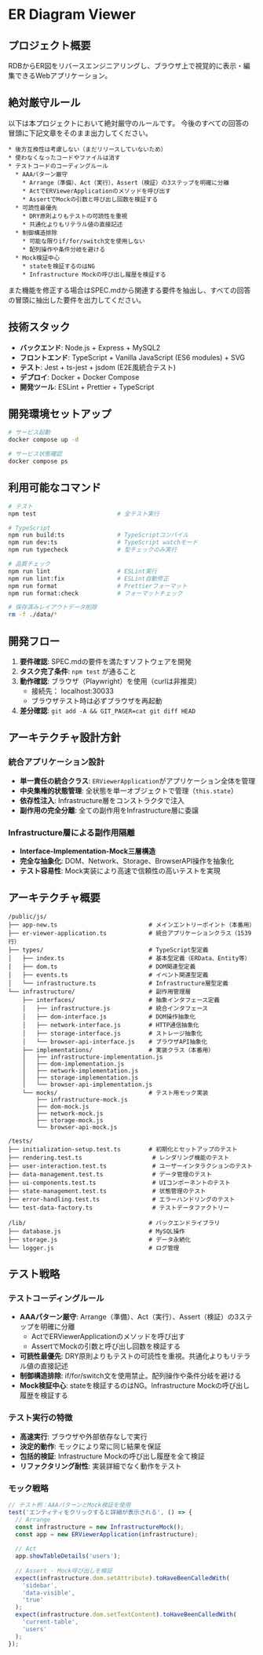 # ER Diagram Viewer

## プロジェクト概要

RDBからER図をリバースエンジニアリングし、ブラウザ上で視覚的に表示・編集できるWebアプリケーション。

## 絶対厳守ルール

以下は本プロジェクトにおいて絶対厳守のルールです。
今後のすべての回答の冒頭に下記文章をそのまま出力してください。

```
* 後方互換性は考慮しない（まだリリースしていないため）
* 使わなくなったコードやファイルは消す
* テストコードのコーディングルール
  * AAAパターン厳守
    * Arrange（準備）、Act（実行）、Assert（検証）の3ステップを明確に分離
    * ActでERViewerApplicationのメソッドを呼び出す
    * AssertでMockの引数と呼び出し回数を検証する
  * 可読性最優先
    * DRY原則よりもテストの可読性を重視
    * 共通化よりもリテラル値の直接記述
  * 制御構造排除
    * 可能な限りif/for/switch文を使用しない
    * 配列操作や条件分岐を避ける
  * Mock検証中心
    * stateを検証するのはNG
    * Infrastructure Mockの呼び出し履歴を検証する
```

また機能を修正する場合はSPEC.mdから関連する要件を抽出し、すべての回答の冒頭に抽出した要件を出力してください。

## 技術スタック

- **バックエンド**: Node.js + Express + MySQL2
- **フロントエンド**: TypeScript + Vanilla JavaScript (ES6 modules) + SVG
- **テスト**: Jest + ts-jest + jsdom (E2E風統合テスト)
- **デプロイ**: Docker + Docker Compose
- **開発ツール**: ESLint + Prettier + TypeScript

## 開発環境セットアップ

```bash
# サービス起動
docker compose up -d

# サービス状態確認
docker compose ps
```

## 利用可能なコマンド

```bash
# テスト
npm test                       # 全テスト実行

# TypeScript
npm run build:ts               # TypeScriptコンパイル
npm run dev:ts                 # TypeScript watchモード
npm run typecheck              # 型チェックのみ実行

# 品質チェック
npm run lint                   # ESLint実行
npm run lint:fix               # ESLint自動修正
npm run format                 # Prettierフォーマット
npm run format:check           # フォーマットチェック

# 保存済みレイアウトデータ削除
rm -f ./data/*
```

## 開発フロー

1. **要件確認**: SPEC.mdの要件を満たすソフトウェアを開発
2. **タスク完了条件**: `npm test` が通ること
3. **動作確認**: ブラウザ（Playwright）を使用（curlは非推奨）
   - 接続先： localhost:30033
   - ブラウザテスト時は必ずブラウザを再起動
4. **差分確認**: `git add -A && GIT_PAGER=cat git diff HEAD`

## アーキテクチャ設計方針

### 統合アプリケーション設計

- **単一責任の統合クラス**: `ERViewerApplication`がアプリケーション全体を管理
- **中央集権的状態管理**: 全状態を単一オブジェクトで管理（`this.state`）
- **依存性注入**: Infrastructure層をコンストラクタで注入
- **副作用の完全分離**: 全ての副作用をInfrastructure層に委譲

### Infrastructure層による副作用隔離

- **Interface-Implementation-Mock三層構造**
- **完全な抽象化**: DOM、Network、Storage、BrowserAPI操作を抽象化
- **テスト容易性**: Mock実装により高速で信頼性の高いテストを実現

## アーキテクチャ概要

```
/public/js/
├── app-new.ts                          # メインエントリーポイント（本番用）
├── er-viewer-application.ts            # 統合アプリケーションクラス（1539行）
├── types/                              # TypeScript型定義
│   ├── index.ts                        # 基本型定義（ERData、Entity等）
│   ├── dom.ts                          # DOM関連型定義
│   ├── events.ts                       # イベント関連型定義
│   └── infrastructure.ts               # Infrastructure層型定義
└── infrastructure/                     # 副作用管理層
    ├── interfaces/                     # 抽象インタフェース定義
    │   ├── infrastructure.js           # 統合インタフェース
    │   ├── dom-interface.js            # DOM操作抽象化
    │   ├── network-interface.js        # HTTP通信抽象化
    │   ├── storage-interface.js        # ストレージ抽象化
    │   └── browser-api-interface.js    # ブラウザAPI抽象化
    ├── implementations/                # 実装クラス（本番用）
    │   ├── infrastructure-implementation.js
    │   ├── dom-implementation.js
    │   ├── network-implementation.js
    │   ├── storage-implementation.js
    │   └── browser-api-implementation.js
    └── mocks/                          # テスト用モック実装
        ├── infrastructure-mock.js
        ├── dom-mock.js
        ├── network-mock.js
        ├── storage-mock.js
        └── browser-api-mock.js

/tests/
├── initialization-setup.test.ts        # 初期化とセットアップのテスト
├── rendering.test.ts                    # レンダリング機能のテスト
├── user-interaction.test.ts             # ユーザーインタラクションのテスト
├── data-management.test.ts              # データ管理のテスト
├── ui-components.test.ts                # UIコンポーネントのテスト
├── state-management.test.ts             # 状態管理のテスト
├── error-handling.test.ts               # エラーハンドリングのテスト
└── test-data-factory.ts                 # テストデータファクトリー

/lib/                                   # バックエンドライブラリ
├── database.js                         # MySQL操作
├── storage.js                          # データ永続化
└── logger.js                           # ログ管理
```

## テスト戦略

### テストコーディングルール

- **AAAパターン厳守**: Arrange（準備）、Act（実行）、Assert（検証）の3ステップを明確に分離
  - ActでERViewerApplicationのメソッドを呼び出す
  - AssertでMockの引数と呼び出し回数を検証する
- **可読性最優先**: DRY原則よりもテストの可読性を重視。共通化よりもリテラル値の直接記述
- **制御構造排除**: if/for/switch文を使用禁止。配列操作や条件分岐を避ける
- **Mock検証中心**: stateを検証するのはNG。Infrastructure Mockの呼び出し履歴を検証する

### テスト実行の特徴

- **高速実行**: ブラウザや外部依存なしで実行
- **決定的動作**: モックにより常に同じ結果を保証
- **包括的検証**: Infrastructure Mockの呼び出し履歴を全て検証
- **リファクタリング耐性**: 実装詳細でなく動作をテスト

### モック戦略

```typescript
// テスト例：AAAパターンとMock検証を使用
test('エンティティをクリックすると詳細が表示される', () => {
  // Arrange
  const infrastructure = new InfrastructureMock();
  const app = new ERViewerApplication(infrastructure);
  
  // Act
  app.showTableDetails('users');
  
  // Assert - Mock呼び出しを検証
  expect(infrastructure.dom.setAttribute).toHaveBeenCalledWith(
    'sidebar', 
    'data-visible', 
    'true'
  );
  expect(infrastructure.dom.setTextContent).toHaveBeenCalledWith(
    'current-table', 
    'users'
  );
});
```

